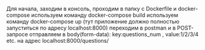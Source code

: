 Для начала, заходим в консоль, проходим в папку с Dockerfile и docker-compose
используем команду docker-compose build 
используем команду docker-compose up (тут приложение должно полностью запуститься по адресу localhost:8000)
переходим в postman и в POST-запросе отправляем в body(form-data): key:questions_num , value:1/2/3/4 etc. на адрес localhost:8000/questions/
